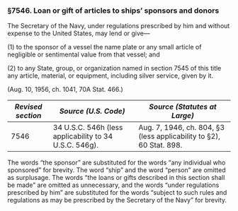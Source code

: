 ### §7546. Loan or gift of articles to ships’ sponsors and donors ###

The Secretary of the Navy, under regulations prescribed by him and without expense to the United States, may lend or give—

(1) to the sponsor of a vessel the name plate or any small article of negligible or sentimental value from that vessel; and

(2) to any State, group, or organization named in section 7545 of this title any article, material, or equipment, including silver service, given by it.

(Aug. 10, 1956, ch. 1041, 70A Stat. 466.)

|*Revised section*|                 *Source (U.S. Code)*                 |                   *Source (Statutes at Large)*                    |
|-----------------|------------------------------------------------------|-------------------------------------------------------------------|
|      7546       |34 U.S.C. 546h (less applicability to 34 U.S.C. 546g).|Aug. 7, 1946, ch. 804, §3 (less applicability to §2), 60 Stat. 898.|

The words “the sponsor” are substituted for the words “any individual who sponsored” for brevity. The word “ship” and the word “person” are omitted as surplusage. The words “the loans or gifts described in this section shall be made” are omitted as unnecessary, and the words “under regulations prescribed by him” are substituted for the words “subject to such rules and regulations as may be prescribed by the Secretary of the Navy” for brevity.